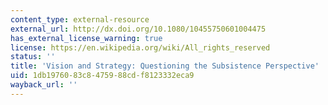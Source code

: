 ```yaml
---
content_type: external-resource
external_url: http://dx.doi.org/10.1080/10455750601004475
has_external_license_warning: true
license: https://en.wikipedia.org/wiki/All_rights_reserved
status: ''
title: 'Vision and Strategy: Questioning the Subsistence Perspective'
uid: 1db19760-83c8-4759-88cd-f8123332eca9
wayback_url: ''
---
```

